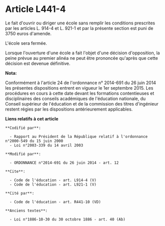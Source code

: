 # Article L441-4

Le fait d'ouvrir ou diriger une école sans remplir les conditions prescrites par les articles L. 914-4 et L. 921-1 et par la
présente section est puni de 3750 euros d'amende. 

L'école sera fermée. 

Lorsque l'ouverture d'une école a fait l'objet d'une décision d'opposition, la peine prévue au premier alinéa ne peut être
prononcée qu'après que cette décision est devenue définitive.

**Nota:**

Conformément à l'article 24 de l'ordonnance n° 2014-691 du 26 juin 2014 les présentes dispositions entrent en vigueur le 1er
septembre 2015. Les procédures en cours à cette date devant les formations contentieuses et disciplinaires des conseils
académiques de l'éducation nationale, du Conseil supérieur de l'éducation et de la commission des titres d'ingénieur restent
régies par les dispositions antérieurement applicables.

**Liens relatifs à cet article**

	**Codifié par**:

	  - Rapport au Président de la République relatif à l'ordonnance n°2000-549 du 15 juin 2000
	  - Loi n°2003-339 du 14 avril 2003

	**Modifié par**:

	  - ORDONNANCE n°2014-691 du 26 juin 2014 - art. 12

	**Cite**:

	  - Code de l'éducation - art. L914-4 (V)
	  - Code de l'éducation - art. L921-1 (V)

	**Cité par**:

	  - Code de l'éducation - art. R441-10 (VD)

	**Anciens textes**:

	  - Loi n°1886-10-30 du 30 octobre 1886 - art. 40 (Ab)
